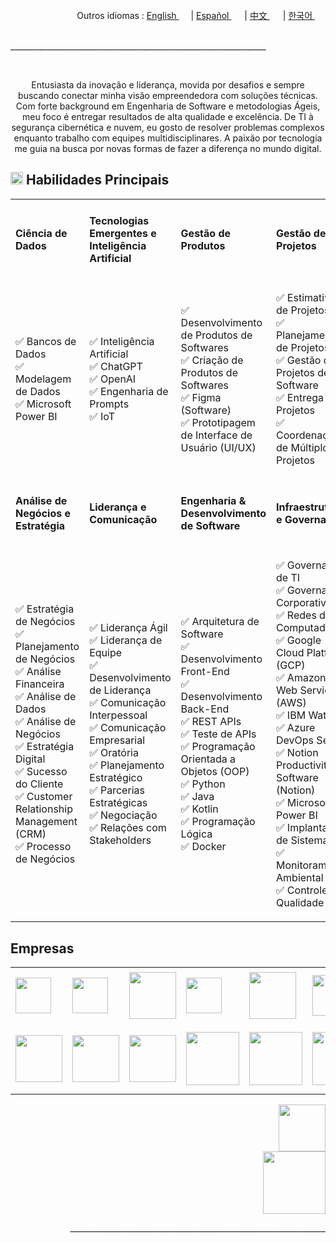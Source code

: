 <div align="right">
  Outros idiomas : <a href="https://github.com/LlynS2/LLYNS2" target="_blank">English <img src="https://github.com/user-attachments/assets/8e065c04-101a-4fd8-814c-b8e6778fca1a" width="15"></a> | <a href="https://github.com/LlynS2/LLYNS2/tree/Español" target="_blank">Español <img src="https://github.com/user-attachments/assets/0a4eb85c-cd21-43fc-bd98-7c1042f7b08e" width="17"></a> | <a href="https://github.com/LlynS2/LLYNS2/tree/中文" target="_blank">中文 <img src="https://github.com/user-attachments/assets/e3939437-846c-452f-b2a8-ec4dc394d7d9" width="17"></a> | <a href="https://github.com/LlynS2/LLYNS2/tree/한국어" target="_blank">한국어 <img src="https://github.com/user-attachments/assets/5f6886c4-4a79-49b7-b33c-053e1b7ba8c4" width="17"></a>
</div><br>

<p>________________________________________________________________</p><br>

<div>
  <p align="center" >Entusiasta da inovação e liderança, movida por desafios e sempre buscando conectar minha visão empreendedora com soluções técnicas. Com forte background em Engenharia de Software e metodologias Ágeis, meu foco é entregar resultados de alta 
     qualidade e excelência. 
     De TI à segurança cibernética e nuvem, eu gosto de resolver problemas complexos enquanto trabalho com equipes multidisciplinares. A paixão por tecnologia me guia na busca por novas formas de fazer a diferença no mundo digital.</p>
  <h2><img src="https://github.com/user-attachments/assets/16197bf7-21e8-4029-a37a-1a3c88a1c624" width="20"> Habilidades Principais</h2>  
<table>
    <tbody>
        <tr>
            <td><h4>Ciência de Dados</h4></td>
            <td><h4>Tecnologias Emergentes e Inteligência Artificial</h4></td>
            <td><h4>Gestão de Produtos</h4></td>
            <td><h4>Gestão de Projetos</h4></td>
            <tr><td>
               <p>
                  ✅ Bancos de Dados<br>
                  ✅ Modelagem de Dados<br>
                  ✅ Microsoft Power BI
               </p>
            </td>
            <td>
               <p>
                  ✅ Inteligência Artificial<br>
                  ✅ ChatGPT<br>
                  ✅ OpenAI<br>
                  ✅ Engenharia de Prompts<br>
                  ✅ IoT
               </p>
            </td>
            <td>
                <p>
                  ✅ Desenvolvimento de Produtos de Softwares<br>
                  ✅ Criação de Produtos de Softwares<br>
                  ✅ Figma (Software)<br>
                  ✅ Prototipagem de Interface de Usuário (UI/UX)
                </p>
            </td>
            <td>
                <p>
                  ✅ Estimativa de Projetos<br>
                  ✅ Planejamento de Projetos<br>
                  ✅ Gestão de Projetos de Software<br>
                  ✅ Entrega de Projetos<br>
                  ✅ Coordenação de Múltiplos Projetos
                </p>
            </td>
        </tr>
        <tr>
          <td><h4>Análise de Negócios e Estratégia</h4></td>
            <td><h4>Liderança e Comunicação</h4></td>
            <td><h4>Engenharia & Desenvolvimento de Software</h4></td>
            <td><h4>Infraestrutura e Governança</h4></td>
            <tr><td>
                <p>
                  ✅ Estratégia de Negócios<br>
                  ✅ Planejamento de Negócios<br>
                  ✅ Análise Financeira<br>
                  ✅ Análise de Dados<br>
                  ✅ Análise de Negócios<br>
                  ✅ Estratégia Digital<br>
                  ✅ Sucesso do Cliente<br>
                  ✅ Customer Relationship Management (CRM)<br>
                  ✅ Processo de Negócios
                </p>
            </td>
            <td>
                <p>
                  ✅ Liderança Ágil<br>
                  ✅ Liderança de Equipe<br>
                  ✅ Desenvolvimento de Liderança<br>
                  ✅ Comunicação Interpessoal<br>
                  ✅ Comunicação Empresarial<br>
                  ✅ Oratória<br>
                  ✅ Planejamento Estratégico<br>
                  ✅ Parcerias Estratégicas<br>
                  ✅ Negociação<br>
                  ✅ Relações com Stakeholders
                </p>
            </td>
            <td>
                <p>
                  ✅ Arquitetura de Software<br>
                  ✅ Desenvolvimento Front-End<br>
                  ✅ Desenvolvimento Back-End<br>
                  ✅ REST APIs<br>
                  ✅ Teste de APIs<br>
                  ✅ Programação Orientada a Objetos (OOP)<br>
                  ✅ Python<br>
                  ✅ Java<br>
                  ✅ Kotlin<br>
                  ✅ Programação Lógica<br>
                  ✅ Docker
                </p>
            </td>
            <td>
                <p>
                  ✅ Governança de TI<br>
                  ✅ Governança Corporativa<br>
                  ✅ Redes de Computadores<br>
                  ✅ Google Cloud Platform (GCP)<br>
                  ✅ Amazon Web Services (AWS)<br>
                  ✅ IBM Watson<br>
                  ✅ Azure DevOps Server<br>
                  ✅ Notion Productivity Software (Notion)<br>
                  ✅ Microsoft Power BI<br>
                  ✅ Implantação de Sistemas<br>
                  ✅ Monitoramento Ambiental<br>
                  ✅ Controle de Qualidade
                </p>
            </td>
        </tr>
    </tbody>
 </table>
</div>
<div>
  <h2>Empresas</h2>
  <table>
    <tbody>
      <tr>
        <td><img src="https://github.com/user-attachments/assets/25d8d17c-e721-4885-a8b9-c41ed10bbacf" width="57"></td>
        <td><img src="https://github.com/user-attachments/assets/8f6553f2-6de7-4f5c-bd7c-a4e1ded3f6a7" width="57"></td>
        <td><img src="https://github.com/user-attachments/assets/371788ba-379a-464f-980e-3265221fcca8" width="75"></td>
        <td><img src="https://github.com/user-attachments/assets/ec8dcdc6-f30c-4276-a032-da2fb459908e" width="57"></td>
        <td><img src="https://github.com/user-attachments/assets/4d043c02-2fb4-4042-a2c4-41219c214373" width="75"></td>
        <td><img src="https://github.com/user-attachments/assets/96987f7c-8781-4664-a089-b25485e197f5" width="65"></td>
        <td><img src="https://github.com/user-attachments/assets/41616e29-7bff-4bae-8523-684ff3dd9ca1" width="65"></td>
        <td><img src="https://github.com/user-attachments/assets/df9c855f-95f3-4892-adb4-508dac3655e2" width="85"></td>
      </tr>
      <tr>
        <td><img src="https://github.com/user-attachments/assets/5841fa53-601e-46d4-b875-1efcf8652d08" width="75"></td>
        <td><img src="https://github.com/user-attachments/assets/c1e293ac-75d0-41d6-9143-d09715e89830" width="75"></td>
        <td><img src="https://github.com/user-attachments/assets/44f293f0-c32c-42e8-a3f2-a6f692ccc408" width="75"></td>
        <td><img src="https://github.com/user-attachments/assets/874b4429-14cf-414e-9a84-82b1a3e5740a" width="85"></td>
        <td><img src="https://github.com/user-attachments/assets/fd28537e-69e3-4a1a-8b56-e2658d3835bb" width="85"></td>
        <td><img src="https://github.com/user-attachments/assets/f0b68583-1b7d-44c6-bbc4-7f8aeda99b3b" width="85"></td>
        <td><img src="https://github.com/user-attachments/assets/612541d8-e2fb-4b0d-b132-c907ff819358" width="95"></td>
        <td><img src="https://github.com/user-attachments/assets/06ac6c2d-651a-4ed5-90aa-f4aecbee5a1d" width="105"></td>
      </tr>
    </tbody>
  </table>
</div>
<div align="right">
    <a href="https://www.linkedin.com/in/hevellyn-mc-frei-mba-079020219" target="_blank"><img src="https://github.com/user-attachments/assets/d9518f71-5305-45e2-b37e-b88b10870fd5" width="75"></a><br>
    <img src="https://github.com/user-attachments/assets/263ef797-0dff-4f87-85d4-879835c04883" width="100">
</div>


<p align="right">________________________________________________________________</p><br>
